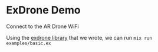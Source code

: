 # ExDrone Demo

Connect to the AR Drone WiFi

Using the [exdrone library](http://github.com/knewter/exdrone) that we wrote, we
can run `mix run examples/basic.ex`

